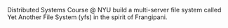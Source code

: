 Distributed Systems Course @ NYU
build a multi-server file system called Yet Another File System (yfs) in the spirit of Frangipani.

